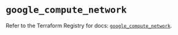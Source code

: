 # `google_compute_network`

Refer to the Terraform Registry for docs: [`google_compute_network`](https://registry.terraform.io/providers/hashicorp/google-beta/5.39.1/docs/resources/google_compute_network).
